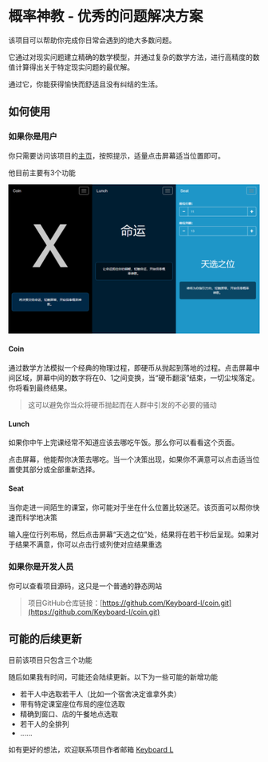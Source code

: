 # 概率神教 - 优秀的问题解决方案

该项目可以帮助你完成你日常会遇到的绝大多数问题。

它通过对现实问题建立精确的数学模型，并通过复杂的数学方法，进行高精度的数值计算得出关于特定现实问题的最优解。

通过它，你能获得愉快而舒适且没有纠结的生活。

## 如何使用

### 如果你是用户

你只需要访问该项目的[主页](http://coin.keybrl.com/)，按照提示，适量点击屏幕适当位置即可。

他目前主要有3个功能

![手机端效果预览](./source/img/preview.png)

#### Coin

通过数学方法模拟一个经典的物理过程，即硬币从抛起到落地的过程。点击屏幕中间区域，屏幕中间的数字将在0、1之间变换，当“硬币翻滚”结束，一切尘埃落定。你将看到最终结果。

> 这可以避免你当众将硬币抛起而在人群中引发的不必要的骚动

#### Lunch

如果你中午上完课经常不知道应该去哪吃午饭。那么你可以看看这个页面。

点击屏幕，他能帮你决策去哪吃。当一个决策出现，如果你不满意可以点击适当位置使其部分或全部重新选择。

#### Seat

当你走进一间陌生的课室，你可能对于坐在什么位置比较迷茫。该页面可以帮你快速而科学地决策

输入座位行列布局，然后点击屏幕“天选之位”处，结果将在若干秒后呈现。如果对于结果不满意，你可以点击行或列使对应结果重选

### 如果你是开发人员

你可以查看项目源码，这只是一个普通的静态网站

> 项目GitHub仓库链接：[https://github.com/Keyboard-l/coin.git](https://github.com/Keyboard-l/coin.git)

## 可能的后续更新

目前该项目只包含三个功能

随后如果我有时间，可能还会陆续更新。以下为一些可能的新增功能

- 若干人中选取若干人（比如一个宿舍决定谁拿外卖）
- 带有特定课室座位布局的座位选取
- 精确到窗口、店的午餐地点选取
- 若干人的全排列
- ......

如有更好的想法，欢迎联系项目作者邮箱 [Keyboard L](mailto:keyboard-l@outlook.com)

